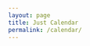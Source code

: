 ```yaml
---
layout: page
title: Just Calendar
permalink: /calendar/
---
```


<script type="text/javascript" src="/scripts/jquery-3.6.0.min.js"></script>
<script type="text/javascript" src="/scripts/moment.min.js"></script>
<script type="text/javascript" src="/scripts/fullcalendar.min.js"></script>
<script type="text/javascript" src="/scripts/rrule.min.js"></script>
<script type="text/javascript" src="/scripts/main.global.min.js"></script>
<link rel="stylesheet" href="//cdnjs.cloudflare.com/ajax/libs/fullcalendar/3.2.0/fullcalendar.min.css">
<link rel="stylesheet" media="print" href="//cdnjs.cloudflare.com/ajax/libs/fullcalendar/3.2.0/fullcalendar.print.css">
<link href='https://cdn.jsdelivr.net/npm/bootstrap@4.5.0/dist/css/bootstrap.css' rel='stylesheet'>
<link href='https://cdn.jsdelivr.net/npm/@fortawesome/fontawesome-free@5.13.1/css/all.css' rel='stylesheet'>

<div id='calendar'></div>

<script>
document.addEventListener('DOMContentLoaded', function(){
  var calendarEl = document.getElementById('calendar');
  var today = moment().day();
  var calendar = new FullCalendar.Calendar(calendarEl, {
    themeSystem: 'bootstrap',
    height: 80%,
    customButtons: {
      prevMo: {
        text: 'Prev Month',
        click: function(){
          calendar.prev();
        }
      },
      nextMo: {
        text: 'Next Month',
        click: function(){
          calendar.next();
        }
      }
    },
    headerToolbar: {
      start: '',
      center: 'title',
      end: 'today'
    },
    footerToolbar: {
      start: '',
      center: '',
      end: 'prevMo,nextMo'
    },
    initialView: 'dayGridMonth',
    events:[
    {
      start: 'today',
      display: 'background',
      backgroundColor: '#51f06c'
      },
    {
      title: 'Pagi 1',
      display: 'background',
      backgroundColor: '#4287f5',
      rrule: {
        dtstart: '2022-06-01',
        freq: 'daily',
        interval: 8
      }
    },
    {
      title: 'Pagi 2',
      display: 'background',
      backgroundColor: '#4287f5',
      rrule: {
        dtstart: '2022-06-02',
        freq: 'daily',
        interval: 8
      }
    },
    {
      title: 'Siang 1',
      display: 'background',
      backgroundColor: '#fff587',
      rrule: {
        dtstart: '2022-06-03',
        freq: 'daily',
        interval: 8
      }
    },
    {
      title: 'Siang 2',
      display: 'background',
      backgroundColor: '#fff587',
      rrule: {
        dtstart: '2022-06-04',
        freq: 'daily',
        interval: 8
      }
    },
    {
      title: 'Malam 1',
      display: 'background',
      backgroundColor: '#8339fa',
      rrule: {
        dtstart: '2022-06-05',
        freq: 'daily',
        interval: 8
      }
    },
    {
      title: 'Malam 2',
      display: 'background',
      backgroundColor: '#8339fa',
      rrule: {
        dtstart: '2022-06-06',
        freq: 'daily',
        interval: 8
      }
    }
    ]
  });
  calendar.render();
  });
</script>
